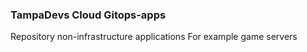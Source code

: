 ### TampaDevs Cloud Gitops-apps

Repository non-infrastructure applications
For example game servers 
